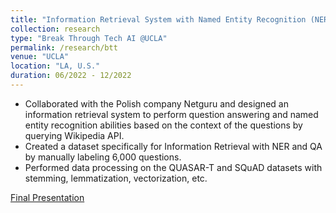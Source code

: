 ```yaml
---
title: "Information Retrieval System with Named Entity Recognition (NER) and Question Answering (QA)"
collection: research
type: "Break Through Tech AI @UCLA"
permalink: /research/btt
venue: "UCLA"
location: "LA, U.S."
duration: 06/2022 - 12/2022
---
```


* Collaborated with the Polish company Netguru and designed an information retrieval system to perform question answering and named entity recognition abilities based on the context of the questions by querying Wikipedia API.
* Created a dataset specifically for Information Retrieval with NER and QA by manually labeling 6,000 questions. 
* Performed data processing on the QUASAR-T and SQuAD datasets with stemming, lemmatization, vectorization, etc.

[Final Presentation](https://docs.google.com/presentation/d/1Y4Q10ym4WLHR86suCkDQpO_L-zTlWcs8cNPUMRQk038/edit#slide=id.g16a6a87d4ab_0_0)